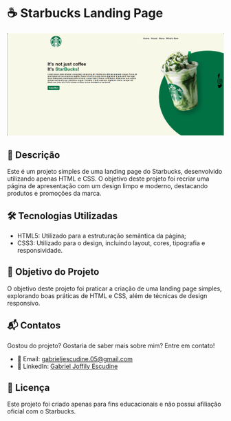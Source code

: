 # ☕ Starbucks Landing Page
<img src="screenshot.png" alt="Imagem geral do site">

## 📝 Descrição
Este é um projeto simples de uma landing page do Starbucks, desenvolvido utilizando apenas HTML e CSS. O objetivo deste projeto foi recriar uma página de apresentação com um design limpo e moderno, destacando produtos e promoções da marca.

## 🛠️ Tecnologias Utilizadas
<ul>
  <li>HTML5: Utilizado para a estruturação semântica da página;</li>
  <li>CSS3: Utilizado para o design, incluindo layout, cores, tipografia e responsividade.</li>
</ul>

## 🎯 Objetivo do Projeto
O objetivo deste projeto foi praticar a criação de uma landing page simples, explorando boas práticas de HTML e CSS, além de técnicas de design responsivo.

## 📬 Contatos
Gostou do projeto? Gostaria de saber mais sobre mim? Entre em contato!

- 📧 Email: [gabrieljescudine.05@gmail.com](mailto:gabrieljescudine.05@gmail.com)
- 💼 LinkedIn: [Gabriel Joffily Escudine](https://www.linkedin.com/in/gabrieljoffilyescudine/)

## 📝 Licença
Este projeto foi criado apenas para fins educacionais e não possui afiliação oficial com o Starbucks.
